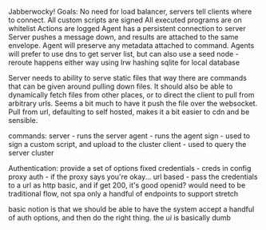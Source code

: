 Jabberwocky!
Goals:
No need for load balancer, servers tell clients where to connect.
All custom scripts are signed
All executed programs are on whitelist
Actions are logged
Agent has a persistent connection to server
Server pushes a message down, and results are attached to the same envelope.  Agent will preserve any metadata attached to command.
Agents will prefer to use dns to get server list, but can also use a seed node - reroute happens either way using lrw hashing
sqlite for local database

Server needs to ability to serve static files
that way there are commands that can be given around pulling down files.
It should also be able to dynamically fetch files from other places, or to direct the client to pull from arbitrary urls.
Seems a bit much to have it push the file over the websocket.
Pull from url, defaulting to self hosted, makes it a bit easier to cdn and be sensible.

commands:
server - runs the server
agent - runs the agent
sign - used to sign a custom script, and upload to the cluster
client - used to query the server cluster

Authentication:
 provide a set of options
 fixed credentials - creds in config
 proxy auth - if the proxy says you're okay...
 url based - pass the credentials to a url as http basic, and if get 200, it's good
 openid?
   would need to be traditional flow, not spa
   only a handful of endpoints to support
   stretch
    

 basic notion is that we should be able to have the system accept a handful of auth options, and then do the right thing.
 the ui is basically dumb
